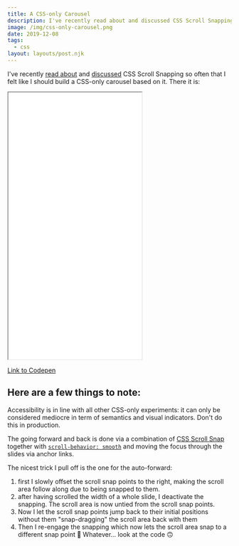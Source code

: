 ```yaml
---
title: A CSS-only Carousel 
description: I've recently read about and discussed CSS Scroll Snapping so often that I felt like I should build a CSS-only carousel based on it.
image: /img/css-only-carousel.png
date: 2019-12-08
tags:
  - css
layout: layouts/post.njk
---
```

I've recently [read about](https://24ways.org/2019/beautiful-scrolling-experiences-without-libraries/) and [discussed](https://twitter.com/AndyDavies/status/1202862028412661760) CSS Scroll Snapping so often that I felt like I should build a CSS-only carousel based on it. There it is:

<iframe src="/demos/css-only-carousel/index.html" height="600" style="background-color: #eee">
</iframe>

[Link to Codepen](https://codepen.io/Schepp/pen/WNbQByE?editors=1100)

## Here are a few things to note:

Accessibility is in line with all other CSS-only experiments: it can only be considered mediocre in term of semantics and visual indicators. Don't do this in production.

The going forward and back is done via a combination of [CSS Scroll Snap](https://developer.mozilla.org/en-US/docs/Web/CSS/CSS_Scroll_Snap) together with [`scroll-behavior: smooth`](https://developer.mozilla.org/en-US/docs/Web/CSS/scroll-behavior) and moving the focus through the slides via anchor links. 

The nicest trick I pull off is the one for the auto-forward: 

1. first I slowly offset the scroll snap points to the right, making the scroll area follow along due to being snapped to them.
2. after having scrolled the width of a whole slide, I deactivate the snapping. The scroll area is now untied from the scroll snap points.
3. Now I let the scroll snap points jump back to their initial positions without them "snap-dragging" the scroll area back with them
4. Then I re-engage the snapping which now lets the scroll area snap to a different snap point 🤯 Whatever... look at the code 🙃
